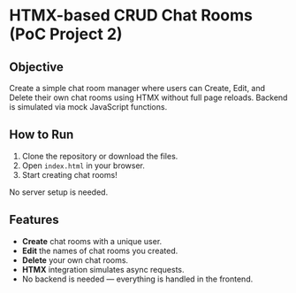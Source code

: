 # HTMX-based CRUD Chat Rooms (PoC Project 2)

## Objective
Create a simple chat room manager where users can Create, Edit, and Delete their own chat rooms using HTMX without full page reloads. Backend is simulated via mock JavaScript functions.

## How to Run
1. Clone the repository or download the files.
2. Open `index.html` in your browser.
3. Start creating chat rooms!

No server setup is needed.

## Features
- **Create** chat rooms with a unique user.
- **Edit** the names of chat rooms you created.
- **Delete** your own chat rooms.
- **HTMX** integration simulates async requests.
- No backend is needed — everything is handled in the frontend.

